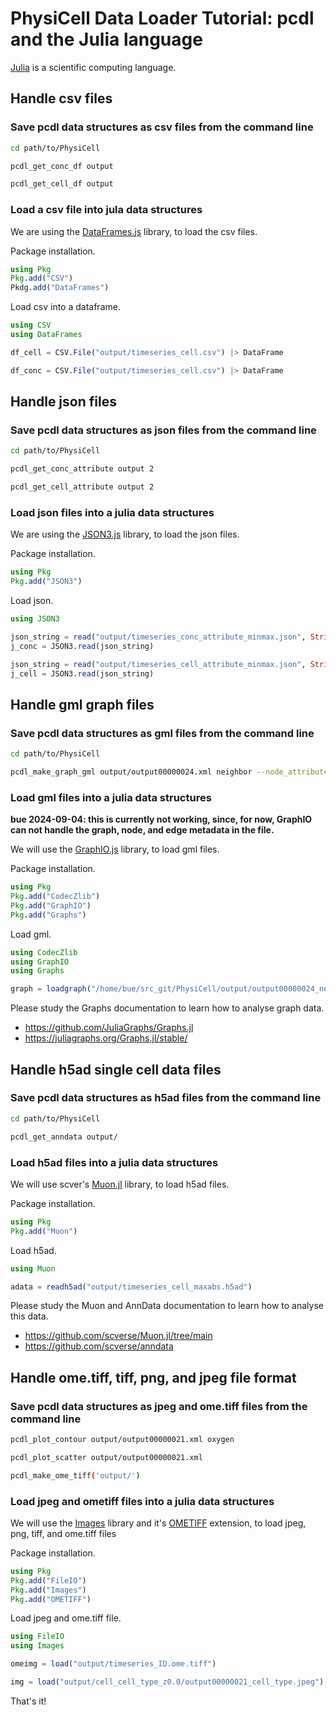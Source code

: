 # PhysiCell Data Loader Tutorial: pcdl and the Julia language

[Julia](https://julialang.org/) is a scientific computing language.


## Handle csv files

### Save pcdl data structures as csv files from the command line

```bash
cd path/to/PhysiCell
```
```bash
pcdl_get_conc_df output
```
```bash
pcdl_get_cell_df output
```


### Load a csv file into jula data structures

We are using the [DataFrames.js](https://dataframes.juliadata.org/stable/) library,
to load the csv files.

Package installation.

```julia
using Pkg
Pkg.add("CSV")
Pkdg.add("DataFrames")
```

Load csv into a dataframe.

```julia
using CSV
using DataFrames
```
```julia
df_cell = CSV.File("output/timeseries_cell.csv") |> DataFrame
```
```julia
df_conc = CSV.File("output/timeseries_cell.csv") |> DataFrame
```


## Handle json files

### Save pcdl data structures as json files from the command line

```bash
cd path/to/PhysiCell
```
```bash
pcdl_get_conc_attribute output 2
```
```bash
pcdl_get_cell_attribute output 2
```

### Load json files into a julia data structures

We are using the [JSON3.js](https://github.com/quinnj/JSON3.jl) library,
to load the json files.

Package installation.

```julia
using Pkg
Pkg.add("JSON3")
```

Load json.

```julia
using JSON3
```
```julia
json_string = read("output/timeseries_conc_attribute_minmax.json", String)
j_conc = JSON3.read(json_string)
```
```julia
json_string = read("output/timeseries_cell_attribute_minmax.json", String)
j_cell = JSON3.read(json_string)
```


## Handle gml graph files

### Save pcdl data structures as gml files from the command line

```bash
cd path/to/PhysiCell
```
```bash
pcdl_make_graph_gml output/output00000024.xml neighbor --node_attribute cell_type dead oxygen pressure
```

### Load gml files into a julia data structures

**bue 2024-09-04: this is currently not working, since, for now, GraphIO can not handle the graph, node, and edge metadata in the file.**

We will use the [GraphIO.js](https://github.com/JuliaGraphs/GraphIO.jl) library,
to load gml files.

Package installation.

```julia
using Pkg
Pkg.add("CodecZlib")
Pkg.add("GraphIO")
Pkg.add("Graphs")
```

Load gml.

```julia
using CodecZlib
using GraphIO
using Graphs
```
```julia
graph = loadgraph("/home/bue/src_git/PhysiCell/output/output00000024_neighbor.gml", "graph_key", GMLFormat())
```

Please study the Graphs documentation to learn how to analyse graph data.

+ https://github.com/JuliaGraphs/Graphs.jl
+ https://juliagraphs.org/Graphs.jl/stable/


## Handle h5ad single cell data files

### Save pcdl data structures as h5ad files from the command line

```bash
cd path/to/PhysiCell
```
```bash
pcdl_get_anndata output/
```

### Load h5ad files into a julia data structures

We will use scver's [Muon.jl](https://github.com/scverse/Muon.jl) library,
to load h5ad files.

Package installation.

```julia
using Pkg
Pkg.add("Muon")
```

Load h5ad.

```julia
using Muon
```
```julia
adata = readh5ad("output/timeseries_cell_maxabs.h5ad")
```

Please study the Muon and AnnData documentation to learn how to analyse this data.
+ https://github.com/scverse/Muon.jl/tree/main
+ https://github.com/scverse/anndata



## Handle ome.tiff, tiff, png, and jpeg file format


### Save pcdl data structures as jpeg and ome.tiff files from the command line

```bash
pcdl_plot_contour output/output00000021.xml oxygen
```
```bash
pcdl_plot_scatter output/output00000021.xml
```
```bash
pcdl_make_ome_tiff('output/')
```

### Load jpeg and ometiff files into a julia data structures

We will use the [Images](https://github.com/JuliaImages/Images.jl) library and it's [OMETIFF](https://github.com/tlnagy/OMETIFF.jl) extension,
to load jpeg, png, tiff, and ome.tiff files

Package installation.

```julia
using Pkg
Pkg.add("FileIO")
Pkg.add("Images")
Pkg.add("OMETIFF")
```

Load jpeg and ome.tiff file.

```julia
using FileIO
using Images
```
```julia
omeimg = load("output/timeseries_ID.ome.tiff")
```
```julia
img = load("output/cell_cell_type_z0.0/output00000021_cell_type.jpeg")
```


<!--
## Handle vtk rectiliniar grid and polydata files

Package installation.

```julia
using Pkg
Pkg.add("ReadVTK")
```

Try to load vtk rectiliniar grid file (vtr) and polydata file (vtp).

```julia
using ReadVTK
```
```julia
vr_conc = VTKFile("output/output00000021_conc.vtr")
```
```julia
vp_cell = VTKFile("output/output00000021_cell.vtp")
```

bue 20240904: fails with ERROR: AssertionError: header_type == "UInt64".
at their homepage under what does not work is written: probably reading from vtk files that were not created by WriteVTK.jl will fail.
Maybe in fututre it will work.

+ https://github.com/JuliaVTK/ReadVTK.jl
-->


That's it!
